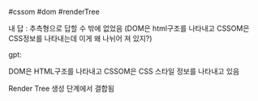 #cssom #dom #renderTree

내 답 : 추측형으로 답할 수 밖에 없었음 (DOM은 html구조를 나타내고 CSSOM은 CSS정보를 나타내는데 이게 왜 나뉘어 져 있지?)

gpt:

DOM은 HTML구조를 나타내고 CSSOM은 CSS 스타일 정보를 나타내고 있음

Render Tree 생성 단계에서 결합됨